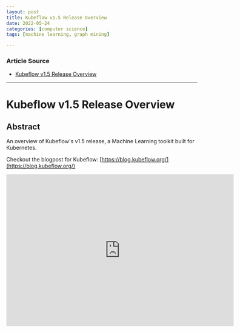 ```yaml
---
layout: post
title: Kubeflow v1.5 Release Overview
date: 2022-05-24
categories: [computer science]
tags: [machine learning, graph mining]

---
```


### Article Source

* [Kubeflow v1.5 Release Overview](https://www.youtube.com/watch?v=QNNCM9Kq3Q0)


---

# Kubeflow v1.5 Release Overview


## Abstract

An overview of Kubeflow's v1.5 release, a Machine Learning toolkit built for Kubernetes. 

Checkout the blogpost for Kubeflow: [https://blog.kubeflow.org/](https://blog.kubeflow.org/)


<iframe width="600" height="400" src="https://www.youtube.com/embed/QNNCM9Kq3Q0" title="YouTube video player" frameborder="0" allow="accelerometer; autoplay; clipboard-write; encrypted-media; gyroscope; picture-in-picture" allowfullscreen></iframe>